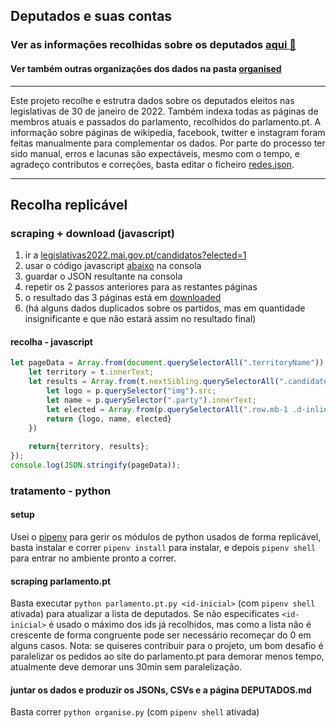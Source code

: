 ## Deputados e suas contas

<h3>Ver as informações recolhidas sobre os deputados <a href="DEPUTADOS.md">aqui 👀</a></h3>

<h4>Ver também outras organizações dos dados na pasta <a href="organised/">organised</a></h4>

---

Este projeto recolhe e estrutra dados sobre os deputados eleitos nas legislativas de 30 de janeiro de 2022. Também indexa todas as páginas de membros atuais e passados do parlamento, recolhidos do parlamento.pt. A informação sobre páginas de wikipedia, facebook, twitter e instagram foram feitas manualmente para complementar os dados. Por parte do processo ter sido manual, erros e lacunas são expectáveis, mesmo com o tempo, e agradeço contributos e correções, basta editar o ficheiro [redes.json](manual/redes.json). 


---


## Recolha replicável

### scraping + download (javascript)
1. ir a [legislativas2022.mai.gov.pt/candidatos?elected=1](https://www.legislativas2022.mai.gov.pt/candidatos?elected=1)
2. usar o código javascript [abaixo](#javascript-page-scrape) na consola
3. guardar o JSON resultante na consola
4. repetir os 2 passos anteriores para as restantes páginas
5. o resultado das 3 páginas está em [downloaded](downloaded/)
6. (há alguns dados duplicados sobre os partidos, mas em quantidade insignificante e que não estará assim no resultado final)


#### recolha - javascript
```js
let pageData = Array.from(document.querySelectorAll(".territoryName")).map(t=>{
    let territory = t.innerText;
    let results = Array.from(t.nextSibling.querySelectorAll(".candidates")).map(p=>{
        let logo = p.querySelector("img").src;
        let name = p.querySelector(".party").innerText;
        let elected = Array.from(p.querySelectorAll(".row.mb-1 .d-inline")).map(e=> e.innerText.split(".")[1].trimStart());
        return {logo, name, elected}
    })
    
    return{territory, results};
});
console.log(JSON.stringify(pageData));
```

### tratamento - python
#### setup
Usei o [pipenv](https://pipenv.pypa.io/en/latest/) para gerir os módulos de python usados de forma replicável, basta instalar e correr `pipenv install` para instalar, e depois `pipenv shell` para entrar no ambiente pronto a correr.

#### scraping parlamento.pt
Basta executar `python parlamento.pt.py <id-inicial>` (com `pipenv shell` ativada) para atualizar a lista de deputados. Se não especificates `<id-inicial>` é usado o máximo dos ids já recolhidos, mas como a lista não é crescente de forma congruente pode ser necessário recomeçar do 0 em alguns casos. Nota: se quiseres contribuir para o projeto, um bom desafio é paralelizar os pedidos ao site do parlamento.pt para demorar menos tempo, atualmente deve demorar uns 30min sem paralelização. 

#### juntar os dados e produzir os JSONs, CSVs e a página DEPUTADOS.md
Basta correr `python organise.py` (com `pipenv shell` ativada)